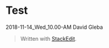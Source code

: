 # Test

2018-11-14_Wed_10.00-AM
David Gleba

> Written with [StackEdit](https://stackedit.io/).
<!--stackedit_data:
eyJoaXN0b3J5IjpbMTMyMDIwODQyOCw3MzA5OTgxMTZdfQ==
-->